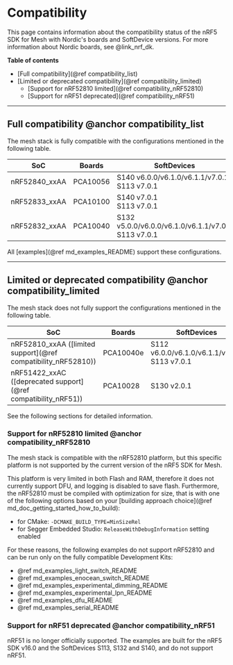 # Compatibility

This page contains information about the compatibility status of the nRF5 SDK for Mesh with Nordic's boards and SoftDevice versions.
For more information about Nordic boards, see @link_nrf_dk.

**Table of contents**
- [Full compatibility](@ref compatibility_list)
- [Limited or deprecated compatibility](@ref compatibility_limited)
    - [Support for nRF52810 limited](@ref compatibility_nRF52810)
    - [Support for nRF51 deprecated](@ref compatibility_nRF51)


---

## Full compatibility @anchor compatibility_list

The mesh stack is fully compatible with the configurations mentioned in the following table.

| SoC                                            | Boards    | SoftDevices                       |
| ---------------------------------------------- | --------- | --------------------------------- |
| nRF52840_xxAA                                  | PCA10056  | S140 v6.0.0/v6.1.0/v6.1.1/v7.0.1<br>S113 v7.0.1         |
| nRF52833_xxAA                                  | PCA10100  | S140 v7.0.1<br>S113 v7.0.1                              |
| nRF52832_xxAA                                  | PCA10040  | S132 v5.0.0/v6.0.0/v6.1.0/v6.1.1/v7.0.1<br>S113 v7.0.1  |

All [examples](@ref md_examples_README) support these configurations.

---

## Limited or deprecated compatibility @anchor compatibility_limited

The mesh stack does not fully support the configurations mentioned in the following table.

| SoC                                            | Boards    | SoftDevices                       |
| ---------------------------------------------- | --------- | --------------------------------- |
| nRF52810_xxAA ([limited support](@ref compatibility_nRF52810))                | PCA10040e | S112 v6.0.0/v6.1.0/v6.1.1/v7.0.1<br>S113 v7.0.1  |
| nRF51422_xxAC ([deprecated support](@ref compatibility_nRF51))                | PCA10028  | S130 v2.0.1                |

See the following sections for detailed information.

### Support for nRF52810 limited @anchor compatibility_nRF52810

The mesh stack is compatible with the nRF52810 platform, but this specific platform is not supported
by the current version of the nRF5 SDK for Mesh.

This platform is very limited in both Flash and RAM, therefore it does not currently support DFU, and logging is disabled to save flash.
Furthermore, the nRF52810 must be compiled with optimization for size, that is with one of the following options based
on your [building approach choice](@ref md_doc_getting_started_how_to_build):
- for CMake: `-DCMAKE_BUILD_TYPE=MinSizeRel`
- for Segger Embedded Studio: `ReleaseWithDebugInformation` setting enabled

For these reasons, the following examples do not support nRF52810 and can be run only on the fully compatible Development Kits:
- @ref md_examples_light_switch_README
- @ref md_examples_enocean_switch_README
- @ref md_examples_experimental_dimming_README
- @ref md_examples_experimental_lpn_README
- @ref md_examples_dfu_README
- @ref md_examples_serial_README


### Support for nRF51 deprecated @anchor compatibility_nRF51

nRF51 is no longer officially supported. The examples are built for the nRF5 SDK v16.0 and the SoftDevices S113, S132 and S140, and do not support nRF51.